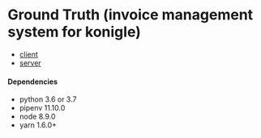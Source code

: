 Ground Truth (invoice management system for konigle)
========================================================================
* [client](client)
* [server](server)

#### Dependencies
- python 3.6 or 3.7
- pipenv 11.10.0
- node 8.9.0
- yarn 1.6.0+
